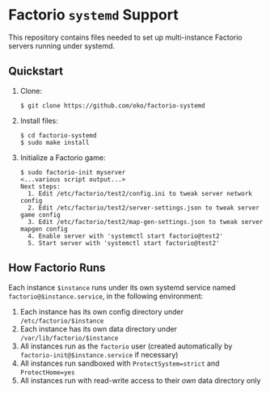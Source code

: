 # Factorio `systemd` Support

This repository contains files needed to set up multi-instance Factorio servers running under systemd.

## Quickstart

1. Clone:

    ```
    $ git clone https://github.com/oko/factorio-systemd
    ```
2. Install files:
    ```
    $ cd factorio-systemd
    $ sudo make install
    ```
3. Initialize a Factorio game:
    ```
    $ sudo factorio-init myserver
    <...various script output...>
    Next steps:
      1. Edit /etc/factorio/test2/config.ini to tweak server network config
      2. Edit /etc/factorio/test2/server-settings.json to tweak server game config
      3. Edit /etc/factorio/test2/map-gen-settings.json to tweak server mapgen config
      4. Enable server with 'systemctl start factorio@test2'
      5. Start server with 'systemctl start factorio@test2'
    ```

## How Factorio Runs

Each instance `$instance` runs under its own systemd service named `factorio@$instance.service`, in the following environment:

1. Each instance has its own config directory under `/etc/factorio/$instance`
2. Each instance has its own data directory under `/var/lib/factorio/$instance`
3. All instances run as the `factorio` user (created automatically by `factorio-init@$instance.service` if necessary)
4. All instances run sandboxed with `ProtectSystem=strict` and `ProtectHome=yes`
5. All instances run with read-write access to their *own* data directory only
